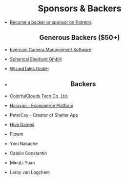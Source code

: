 
<h1 align="center">Sponsors &amp; Backers</h1>

- [Become a backer or sponsor on Patreon](https://www.patreon.com/seaweedfs).

<h2 align="center">Generous Backers ($50+)</h2>

- [Evercam Camera Management Software](https://evercam.io/)
- [Spherical Elephant GmbH](https://www.sphericalelephant.com)
- [WizardTales GmbH](https://www.wizardtales.com)

- <h2 align="center">Backers</h2>

- [ColorfulClouds Tech Co. Ltd.](https://caiyunai.com/)
- [Haravan - Ecommerce Platform](https://www.haravan.com)
- PeterCxy - Creator of Shelter App
- [Hive Games](https://playhive.com/)
- Flowm
- Yoni Nakache
- Catalin Constantin
- MingLi Yuan
- Leroy van Logchem
